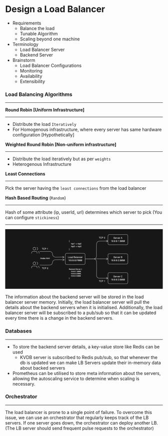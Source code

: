 # Design a Load Balancer

- Requirements
  - Balance the load
  - Tunable Algorithm
  - Scaling beyond one machine
- Terminology
  - Load Balancer Server
  - Backend Server
- Brainstorm
  - Load Balancer Configurations
  - Monitoring
  - Availability
  - Extensibility

### Load Balancing Algorithms

---

**Round Robin [Uniform Infrastructure]**

---

- Distribute the load `Iteratively`
- For Homogenous infrastructure, where every server has same hardware configuration [Hypothetically]

**Weighted Round Robin [Non-uniform infrastructure]**

---

- Distribute the load iteratively but as per `weights`
- Heterogenous Infrastructure

**Least Connections**

---

Pick the server having the `least connections` from the load balancer

**Hash Based Routing** (`Random`)

---

Hash of some attribute (ip, userId, url) determines which server to pick (You can configure `stickiness`)

---

![Demonstration of low-level architecture of Load Balancer](../../Images/Load%20Balancer/lb-lowlevel-arch.png)

The information about the backend server will be stored in the load balancer server memory. Initially, the load balancer server will pull the details about the backend servers when it is initialised. Additionally, the load balancer server will be subscribed to a pub/sub so that it can be updated every time there is a change in the backend servers.

### Databases

---

- To store the backend server details, a key-value store like Redis can be used
  - KVDB server is subscribed to Redis pub/sub, so that whenever the db is updated we can make LB Servers update their in-memory data about backed servers
- Prometheus can be utilised to store meta information about the servers, allowing the autoscaling service to determine when scaling is necessary.

### Orchestrator

---

The load balancer is prone to a single point of failure. To overcome this issue, we can use an orchestrator that regularly keeps track of the LB servers. If one server goes down, the orchestrator can deploy another LB. (The LB server should send frequent pulse requests to the orchestrator)
